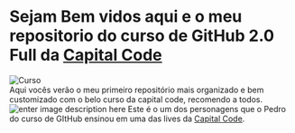 # Sejam Bem vidos aqui e o meu repositorio do curso de GitHub 2.0 Full da [Capital Code](https://capitalcode.com.br)

![Curso](https://img.shields.io/badge/Curso%20GitHub%202.0%20Full-2.0-blue) 	         
       Aqui vocês verão o meu primeiro repositório mais organizado e bem customizado com o belo curso da capital code, recomendo a todos.
![enter image description here](https://myoctocat.com/assets/images/octocats/octocat-32.png)
Este é o um dos personagens que o Pedro do curso de GItHub ensinou em uma das lives da [Capital Code](https://capitalcode.com.br).